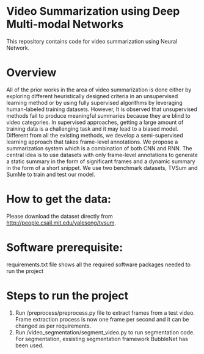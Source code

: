# Video Summarization using Deep Multi-modal Networks
This repository contains code for video summarization using Neural Network.

# Overview
All of the prior works in the area of video summarization is done either by exploring different heuristically designed criteria in an unsupervised learning method or by using fully supervised algorithms by leveraging human-labeled training datasets. However, It is observed that unsupervised methods fail to produce meaningful summaries because they are blind to video categories. In supervised approaches, getting a large amount of training data is a challenging task and it may lead to a biased model. Different from all the existing methods, we develop a semi-supervised learning approach that takes frame-level annotations. We propose a summarization system which is a combination of both CNN and RNN. The central idea is to use datasets with only frame-level annotations to generate a static summary in the form of significant frames and a dynamic summary in the form of a short snippet. We use two benchmark datasets, TVSum and SumMe to train and test our model.

# How to get the data:
Please download the dataset directly from http://people.csail.mit.edu/yalesong/tvsum.

# Software prerequisite:
requirements.txt file shows all the required software packages needed to run the project

# Steps to run the project
1. Run /preprocess/preprocess.py file to extract frames from a test video. Frame extraction process is now one frame per second and it can be changed as per requirements.
2. Run /video_segmentation/segment_video.py to run segmentation code. For segmentation, exsisting segmentation framework BubbleNet has been used.
